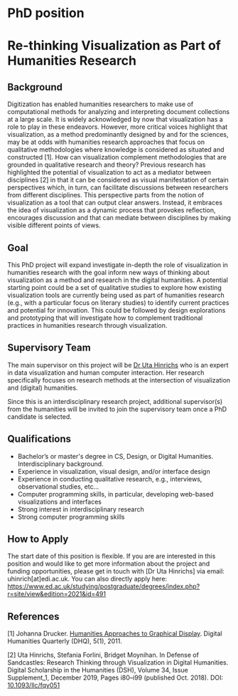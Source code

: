 # PhD position
# Re-thinking Visualization as Part of Humanities Research

## Background

Digitization has enabled humanities researchers to make use of computational methods for 
analyzing and interpreting document collections at a large scale. It is widely acknowledged 
by now that visualization has a role to play in these endeavors. However, more critical voices 
highlight that visualization, as a method predominantly designed by and for the sciences, may be 
at odds with humanities research approaches that focus on qualitative methodologies where knowledge is 
considered as situated and constructed [1]. How can visualization complement methodologies that are grounded in 
qualitative research and theory? Previous research has highlighted the potential of visualization to act as a 
mediator between disciplines [2] in that it can be considered as visual manifestation of certain 
perspectives which, in turn, can facilitate discussions between researchers from different disciplines. 
This perspective parts from the notion of visualization as a tool that can output clear answers. 
Instead, it embraces the idea of visualization as a dynamic process that provokes reflection, 
encourages discussion and that can mediate between disciplines by making visible different points of views. 

## Goal

This PhD project will expand investigate in-depth the role of visualization in humanities research 
with the goal inform new ways of thinking about visualization as a method and research in the digital 
humanities. A potential starting point could be a set of qualitative studies to explore how existing 
visualization tools are currently being used as part of humanities research (e.g., with a particular 
focus on literary studies) to identify current practices and potential for innovation. This could 
be followed by design explorations and prototyping that will investigate how to complement 
traditional practices in humanities research through visualization. 

## Supervisory Team
The main supervisor on this project will be [Dr Uta Hinrichs](http://www.utahinrichs.de) who is an expert in 
data visualization and human computer interaction. Her research specifically focuses on research methods at 
the intersection of visualization and (digital) humanities. 

Since this is an interdisciplinary research project, additional 
supervisor(s) from the humanities will be invited to join the supervisory team once a PhD candidate is selected.

## Qualifications
- Bachelor’s or master's degree in CS, Design, or Digital Humanities. Interdisciplinary background.
- Experience in visualization, visual design, and/or interface design
- Experience in conducting qualitative research, e.g., interviews, observational studies, etc...
- Computer programming skills, in particular, developing web-based visualizations and interfaces 
- Strong interest in interdisciplinary research 
- Strong computer programming skills   

## How to Apply
The start date of this position is flexible. If you are are interested in this position and would like to get more information about the project and funding opportunities, please get in touch with [Dr Uta Hinrichs] via email: uhinrich[at]edi.ac.uk. You can also directly apply here: https://www.ed.ac.uk/studying/postgraduate/degrees/index.php?r=site/view&edition=2021&id=491

## References
[1] Johanna Drucker. [Humanities Approaches to Graphical Display](http://www.digitalhumanities.org//dhq/vol/5/1/000091/000091.html). 
Digital Humanities Quarterly (DHQ), 5(1), 2011.

[2] Uta Hinrichs, Stefania Forlini, Bridget Moynihan. In Defense of Sandcastles: Research Thinking through Visualization 
in Digital Humanities. Digital Scholarship in the Humanities (DSH), Volume 34, Issue Supplement_1, December 2019, 
Pages i80–i99 (published Oct. 2018). DOI: [10.1093/llc/fqy051](https://doi.org/10.1093/llc/fqy051)
